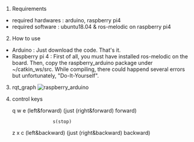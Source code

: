 1. Requirements
- required hardwares : arduino, raspberry pi4
- required software : ubuntu18.04 & ros-melodic on raspberry pi4

2. How to use

- Arduino : Just download the code. That's it.
- Raspberry pi 4 : First of all, you must have installed ros-melodic on the board. Then, copy the raspberry_arduino package under ~/catkin_ws/src.
While compiling, there could happend several errors but unfortunately, "Do-It-Yourself".

3. rqt_graph
![raspberry_arduino](https://user-images.githubusercontent.com/50034678/89936339-74998780-dc4e-11ea-8cbb-7344c91dac7c.png)

4. control keys

      q               w               e
(left&forward)      (just    (right&forward)
                   forward)



                      s(stop)



      z               x               c
 (left&backward)    (just    (right&backward)
                   backward)
